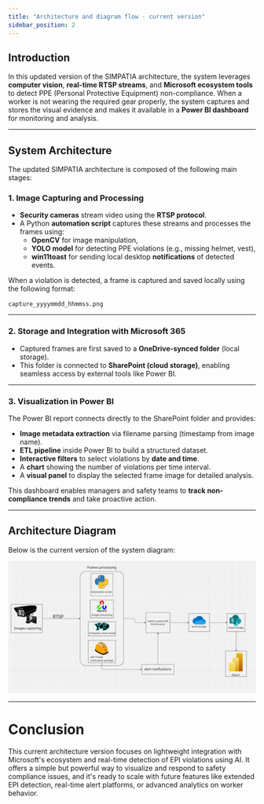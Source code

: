 ```yaml
---
title: "Architecture and diagram flow - current version"
sidebar_position: 2
---
```


## Introduction

In this updated version of the SIMPATIA architecture, the system leverages **computer vision**, **real-time RTSP streams**, and **Microsoft ecosystem tools** to detect PPE (Personal Protective Equipment) non-compliance. When a worker is not wearing the required gear properly, the system captures and stores the visual evidence and makes it available in a **Power BI dashboard** for monitoring and analysis.

---

## System Architecture

The updated SIMPATIA architecture is composed of the following main stages:

### 1. Image Capturing and Processing

- **Security cameras** stream video using the **RTSP protocol**.
- A Python **automation script** captures these streams and processes the frames using:
  - **OpenCV** for image manipulation,
  - **YOLO model** for detecting PPE violations (e.g., missing helmet, vest),
  - **win11toast** for sending local desktop **notifications** of detected events.

When a violation is detected, a frame is captured and saved locally using the following format:

```
capture_yyyymmdd_hhmmss.png
```


---

### 2. Storage and Integration with Microsoft 365

- Captured frames are first saved to a **OneDrive-synced folder** (local storage).
- This folder is connected to **SharePoint (cloud storage)**, enabling seamless access by external tools like Power BI.

---

### 3. Visualization in Power BI

The Power BI report connects directly to the SharePoint folder and provides:

- **Image metadata extraction** via filename parsing (timestamp from image name).
- **ETL pipeline** inside Power BI to build a structured dataset.
- **Interactive filters** to select violations by **date and time**.
- A **chart** showing the number of violations per time interval.
- A **visual panel** to display the selected frame image for detailed analysis.

This dashboard enables managers and safety teams to **track non-compliance trends** and take proactive action.

---

## Architecture Diagram

Below is the current version of the system diagram:

![Architecture Diagram](../../../static/img/current_diagram.png)

---

# Conclusion

This current architecture version focuses on lightweight integration with Microsoft's ecosystem and real-time detection of EPI violations using AI. It offers a simple but powerful way to visualize and respond to safety compliance issues, and it's ready to scale with future features like extended EPI detection, real-time alert platforms, or advanced analytics on worker behavior.

